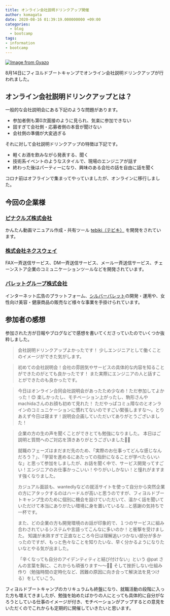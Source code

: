 ```yaml
---
title: オンライン会社説明ドリンクアップ開催
author: komagata
date: 2020-08-16 01:39:19.000000000 +09:00
categories:
  - blog
  - bootcamp
tags:
- information
- bootcamp
---
```

[![Image from Gyazo](https://i.gyazo.com/13e0996fd789a61c1ce72cfe57f704c2.jpg)](https://gyazo.com/13e0996fd789a61c1ce72cfe57f704c2)

8月14日にフィヨルドブートキャンプでオンライン会社説明ドリンクアップが行われました。

## オンライン会社説明ドリンクアップとは？

一般的な会社説明会にある下記のような問題があります。

- 参加者側も第0次面接のように見られ、気楽に参加できない
- 固すぎて会社側・応募者側の本音が聞けない
- 会社側の準備が大変過ぎる

それに対して会社説明ドリンクアップの特徴は下記です。

- 軽くお酒を飲みながら発表する、聞く
- 技術系イベントのようなスタイルで、現場のエンジニアが話す
- 終わった後はパーティーになり、興味のある会社の話を自由に話を聞く

コロナ前はオフラインで集まってやっていましたが、オンラインに移行しました。

## 今回の企業様

### [ピナクルズ株式会社](https://pinnacles.tech/)

かんたん動画マニュアル作成・共有ツール [tebiki（テビキ）](https://tebiki.jp/) を開発をされています。

### [株式会社ネクスウェイ](https://www.nexway.co.jp/)

FAX一斉送信サービス、DM一斉送信サービス、メール一斉送信サービス、チェーンストア企業のコミュニケーションツールなどを開発されています。

### [バレットグループ株式会社](https://bltinc.co.jp/)

インターネット広告のプラットフォーム、[シルバーバレット](https://bgtech.co.jp/slvrbullet/)の開発・運用や、女性向け美容・健康商品の販売など様々な事業を手掛けられています。

## 参加者の感想

参加された方が日報やブログなどで感想を書いてくださっていたのでいくつか抜粋しました。

> 会社説明ドリンクアップよかったです！
> 少しエンジニアとして働くことのイメージができた気がします。

> 初めての会社説明会！会社の雰囲気やサービスの具体的な内容を知ることができたのがとても良かったです！
> また実際にエンジニアの人と話すことができたのも良かったです。

> 今日はオンライン合同会社説明会があったため少なめ！ただ参加してよかった！😊
> 楽しかったし、モチベーション上がったし、駒形さんやmachidaさんのお顔も初めて見れた！
> ただやっぱコミュ障なのとオンラインのコミュニケーションに慣れてないのですごい緊張しますな〜。とりあえず今日は寝ます！説明会企画していただいてありがとうございました！

> 企業の方の生の声を聞くことができとても勉強になりました。
> 本日はご説明と質問へのご対応を頂きありがとうございました🙇🏻
> 
> 就職のフェーズはまだまだ先のため、「実際のお仕事ってどんな感じなんだろう？」、「学習を進めるにあたっての指針になることが学べたらいいな」と思って参加をしましたが、お話を聞く中で、サービス開発ってすごい！エンジニアのお仕事かっこいい！やりがいしかない！と憧れがますます強くなりました。
> 
> カジュアル面談も、wantedlyなどの就活サイトを使って自分から突然企業の方にアタックするのはハードルが高いと思うのですが、フィヨルドブートキャンプ生のために個別に機会を設けていただいて、温かく話を聞いていただけて本当にありがたい環境に身を置いているな…と感謝の気持ちで一杯です。
> 
> また、どの企業の方も開発環境のお話が印象的で、１つのサービスに組み合わされているシステムや言語ってこんなに多いのか！と衝撃を受けました。
> 知識が未熟すぎて正直なところ今日は理解追いつかない部分が多かったのですが、もっと色々なことを知りたいな、早く分かるようになりたいなとやる気が出ました。
> 
> 「辛くなっても自分のアイデンティティと結び付けない」という @pat さんの言葉を胸に、これからも頑張ります〜〜💪🏻
> そして挫折しない仕組み作り（勉強時間の定時化など、困難の原因に向き合って解決法を見つける）をしていこう。

フィヨルドブートキャンプのカリキュラムも終盤になり、就職活動の段階に入った方も増えてきましたが、勉強を始めたばかりの人にとっても具体的に自分がなろうとしている仕事のイメージが付き、モチベーションがアップするとの意見をいただくのでこれからも定期的に開催していきたいと思います。